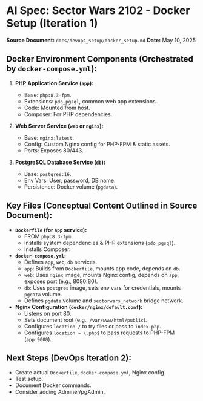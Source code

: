 # AI Spec: Sector Wars 2102 - Docker Setup (Iteration 1)

**Source Document:** `docs/devops_setup/docker_setup.md`
**Date:** May 10, 2025

## Docker Environment Components (Orchestrated by `docker-compose.yml`):
1.  **PHP Application Service (`app`):**
    *   Base: `php:8.3-fpm`.
    *   Extensions: `pdo_pgsql`, common web app extensions.
    *   Code: Mounted from host.
    *   Composer: For PHP dependencies.

2.  **Web Server Service (`web` or `nginx`):**
    *   Base: `nginx:latest`.
    *   Config: Custom Nginx config for PHP-FPM & static assets.
    *   Ports: Exposes 80/443.

3.  **PostgreSQL Database Service (`db`):**
    *   Base: `postgres:16`.
    *   Env Vars: User, password, DB name.
    *   Persistence: Docker volume (`pgdata`).

## Key Files (Conceptual Content Outlined in Source Document):
*   **`Dockerfile` (for `app` service):**
    *   FROM `php:8.3-fpm`.
    *   Installs system dependencies & PHP extensions (`pdo_pgsql`).
    *   Installs Composer.
*   **`docker-compose.yml`:**
    *   Defines `app`, `web`, `db` services.
    *   `app`: Builds from `Dockerfile`, mounts app code, depends on `db`.
    *   `web`: Uses `nginx` image, mounts Nginx config, depends on `app`, exposes port (e.g., 8080:80).
    *   `db`: Uses `postgres` image, sets env vars for credentials, mounts `pgdata` volume.
    *   Defines `pgdata` volume and `sectorwars_network` bridge network.
*   **Nginx Configuration (`docker/nginx/default.conf`):**
    *   Listens on port 80.
    *   Sets document root (e.g., `/var/www/html/public`).
    *   Configures `location /` to try files or pass to `index.php`.
    *   Configures `location ~ \.php$` to pass requests to PHP-FPM (`app:9000`).

## Next Steps (DevOps Iteration 2):
- Create actual `Dockerfile`, `docker-compose.yml`, Nginx config.
- Test setup.
- Document Docker commands.
- Consider adding Adminer/pgAdmin.
